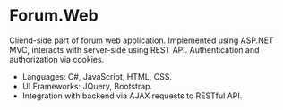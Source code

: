 # Forum.Web
Cliend-side part of forum web application. Implemented using ASP.NET MVC, interacts with server-side using REST API.
Authentication and authorization via cookies. 
- Languages: C#, JavaScript, HTML, CSS.
- UI Frameworks: JQuery, Bootstrap.
- Integration with backend via AJAX requests to RESTful API.

